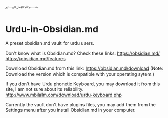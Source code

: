 ###### ﷽
# Urdu-in-Obsidian.md
A preset obsidian.md vault for urdu users.

Don't know what is Obsidian.md?
Check these links:
https://obsidian.md/
https://obsidian.md/features

Download Obsidian.md from this link:
https://obsidian.md/download (Note: Download the version which is compatible with your operating sytem.)

If you don't have Urdu phonetic Keyboard, you may download it from this site, I am not sure about its reliability.
http://www.mbilalm.com/download/urdu-keyboard.php

Currently the vault don't have plugins files, you may add them from the Settings menu after you install Obsidian.md in your computer. 
